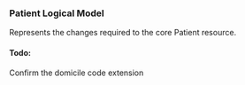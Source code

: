 <!-- StructureDefinition-HaPatientLM-intro.md {% comment %}
*****************************************************************************************
*                            WARNING: DO NOT EDIT THIS FILE                             *
*                                                                                       *
* This file is generated by SUSHI. Any edits you make to this file will be overwritten. *
*                                                                                       *
* To change the contents of this file, edit the original source file at:                *
* ig-data/input/pagecontent/StructureDefinition-HaPatientLM-intro.md                    *
*****************************************************************************************
{% endcomment %} -->
### Patient Logical Model

Represents the changes required to the core Patient resource.


#### Todo:

Confirm the domicile code extension
